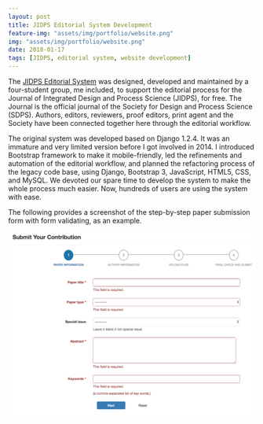 ```yaml
---
layout: post
title: JIDPS Editorial System Development
feature-img: "assets/img/portfolio/website.png"
img: "assets/img/portfolio/website.png"
date: 2018-01-17
tags: [JIDPS, editorial system, website development]
---
```


The [JIDPS Editorial System](https://jidps.rndsphere.com/) was designed, developed and maintained by a four-student group, me included, to support the editorial process for the Journal of Integrated Design and Process Science (JIDPS), for free. The Journal is the official journal of the Society for Design and Process Science (SDPS). Authors, editors, reviewers, proof editors, print agent and the Society have been connected together here through the editorial workflow.

The original system was developed based on Django 1.2.4. It was an immature and very limited version before I got involved in 2014. I introduced Bootstrap framework to make it mobile-friendly, led the refinements and automation of the editorial workflow, and planned the refactoring process of the legacy code base, using Django, Bootstrap 3, JavaScript, HTML5, CSS, and MySQL. We devoted our spare time to develop the system to make the whole process much easier. Now, hundreds of users are using the system with ease.

The following provides a screenshot of the step-by-step paper submission form with form validating, as an example.

![JIDPS step-by-step paper submission](../assets/img/portfolio/progress-based-paper-submission.png)
